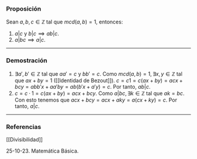 ### Proposición

Sean $a,b,c \in \mathbb{Z}$ tal que $mcd(a,b) =1$, entonces:
1. $a|c$ y $b|c \implies ab |c$.
2. $a|bc \implies a|c$.

---
### Demostración

1. $\exists a', b' \in \mathbb{Z}$ tal que $aa' = c$ y $bb' = c$. Como $mcd(a,b) = 1, \exists x,y \in \mathbb{Z}$ tal que $ax + by = 1$ ([[Identidad de Bezout]]). $c = c1 = c(ax +by) = acx + bcy = abb'x + aa'by = ab(b'x +a'y) = c$. Por tanto, $ab | c$.
2. $c = c · 1 =  c(ax +by) = acx + bcy$. Como $a|bc, \exists k \in \mathbb{Z}$ tal que $ak =bc$. Con esto tenemos que $acx + bcy = acx + aky = a(cx + ky) = c$. Por tanto, $a | c$.

---
### Referencias

[[Divisibilidad]]

25-10-23. Matemática Básica.